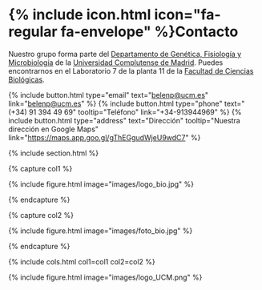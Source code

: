 # {% include icon.html icon="fa-regular fa-envelope" %}Contacto

Nuestro grupo forma parte del [Departamento de Genética, Fisiología y Microbiología](https://www.ucm.es/gfm/) de la [Universidad Complutense de Madrid](https://www.ucm.es/). Puedes encontrarnos en el Laboratorio 7 de la planta 11 de la [Facultad de Ciencias Biológicas](https://biologicas.ucm.es/).

{%
  include button.html
  type="email"
  text="belenp@ucm.es"
  link="belenp@ucm.es"
%}
{%
  include button.html
  type="phone"
  text="(+34) 91 394 49 69"
  tooltip="Teléfono"
  link="+34-913944969"
%}
{%
  include button.html
  type="address"
  text="Dirección"
  tooltip="Nuestra dirección en Google Maps"
  link="https://maps.app.goo.gl/gThEGgudWjeU9wdC7"
%}

{% include section.html %}

{% capture col1 %}

{%
  include figure.html
  image="images/logo_bio.jpg"
%}

{% endcapture %}

{% capture col2 %}

{%
  include figure.html
  image="images/foto_bio.jpg"
%}

{% endcapture %}

{% include cols.html col1=col1 col2=col2 %}

{%
  include figure.html
  image="images/logo_UCM.png"
%}